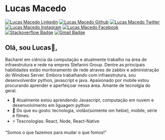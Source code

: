 # Lucas Macedo
[![Lucas Macedo Linkedin](https://img.shields.io/badge/-lucasomac-bluestyle?logo=linkedin "linkedin")](https://www.linkedin.com/in/lucasomac)
[![Lucas Macedo Github](https://img.shields.io/badge/-lucasomac-lightgrey?logo=github "github")](https://github.com/lucasomac)
[![Lucas Macedo Twitter](https://img.shields.io/badge/-_lucasomac-blue?logo=twitter "twitter")](https://twitter.com/lucasomac)
[![Lucas Macedo Instagram](https://img.shields.io/badge/-lucasomac-E10979?logo=instagram "instagram")](https://instagram.com/lucasomac)
[![Lucas Macedo Facebook](https://img.shields.io/badge/-lucasomac-blue?logo=facebook "facebook")](https://facebook.com/lucasomac) 
[![Stackoverflow Badge](https://img.shields.io/badge/-Stackoverflow-4CA143?logo=Stackoverflow)](https://stackoverflow.com/users/11747903/lucas-macedo)
[![Gmail Badge](https://img.shields.io/badge/-lukarado.olv@gmail.com-c14438?logo=Gmail)](mailto:lukarado.olv@gmail.com)
## Olá, sou Lucas👋, 
Bacharel em ciência da computação e atualmente trabalho na área de infraestrutura e rede na empres Stefanini Group. Dentre as principais habilidades estão moritoramento de rede atraves de zabbix e administração do Windoes Server. Embora trabalhando com infraestrutura, sou desenvolverdor python, javascript e java. Apaixonado por mobile estou procurando aprender e aperfeiçoar nessa área. Amante de tecnolgia do geral.

- 🌱 Atualmente estou aprendendo Javascript, computação em nuvem e desenvolvimento em liguagem python
- 💬 Do que eu gosto: tecnologia, violão(somente om hebie), mobile, série e filmes.
- ⚡ Tescnologias: React, Node, React-Native

"Somos o que fazemos para mudar o que fomos!" 

